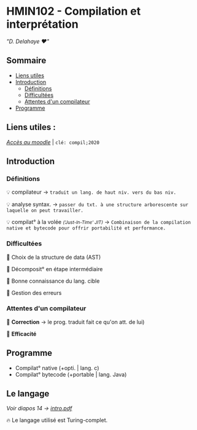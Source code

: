 # HMIN102 - Compilation et interprétation
*"D. Delahaye :heart:"*

## Sommaire
* [Liens utiles](#liens-utiles)
* [Introduction](#introduction)
    * [Définitions](#définitions)
    * [Difficultées](#difficultées)
    * [Attentes d'un compilateur](#attentes-dun-compilateur)
* [Programme](#programme)

## Liens utiles :
[*Accès au moodle*](https://moodle.umontpellier.fr/course/view.php?id=5906 "Accèder au moodle") | `clé: compil;2020`

## Introduction
### Définitions
:bulb: compilateur &rarr; `traduit un lang. de haut niv. vers du bas niv.`

:bulb: analyse syntax. &rarr; `passer du txt. à une structure arborescente sur laquelle on peut travailler.`

:bulb: compilat° à la volée <small>*('Just-In-Time' JIT)*</small>
&rarr; `Combinaison de la compilation native et bytecode pour offrir portabilité et performance.`

### Difficultées
:children_crossing: Choix de la structure de data (AST)

:children_crossing: Décomposit° en étape intermédiaire

:children_crossing: Bonne connaissance du lang. cible

:children_crossing: Gestion des erreurs

### Attentes d'un compilateur
:triangular_flag_on_post: **Correction** &rarr; le prog. traduit fait ce qu'on att. de lui)

:triangular_flag_on_post: **Efficacité**

## Programme
* Compilat° native (+opti. | lang. c)
* Compilat° bytecode (+portable | lang. Java)

## Le langage
*Voir diapos 14 &rarr; [intro.pdf](https://github.com/DocAmaroo/M1Aigle/blob/master/HMIN104/cours/intro.pdf "cours d'introduction HMIN104")*

:fire: Le langage utilisé est Turing-complet.

